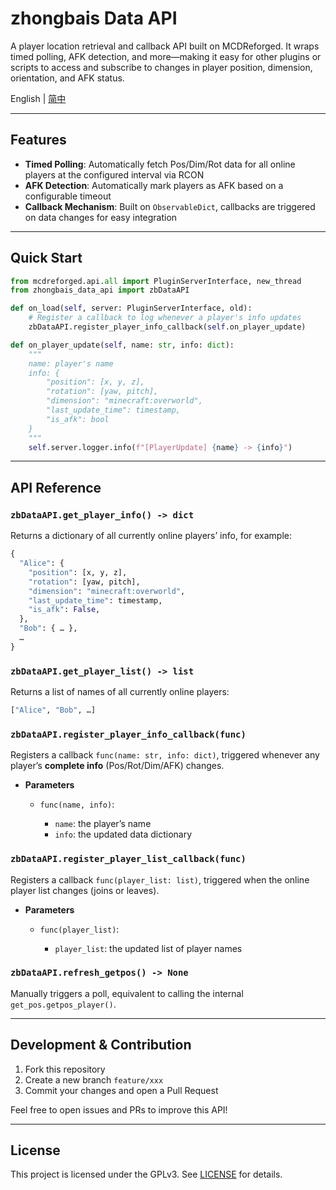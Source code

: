 # zhongbais Data API

A player location retrieval and callback API built on MCDReforged. It wraps timed polling, AFK detection, and more—making it easy for other plugins or scripts to access and subscribe to changes in player position, dimension, orientation, and AFK status.

English | [简中](README_zh.md)

---

## Features

- **Timed Polling**: Automatically fetch Pos/Dim/Rot data for all online players at the configured interval via RCON  
- **AFK Detection**: Automatically mark players as AFK based on a configurable timeout  
- **Callback Mechanism**: Built on `ObservableDict`, callbacks are triggered on data changes for easy integration  

---

## Quick Start

```python
from mcdreforged.api.all import PluginServerInterface, new_thread
from zhongbais_data_api import zbDataAPI

def on_load(self, server: PluginServerInterface, old):
    # Register a callback to log whenever a player's info updates
    zbDataAPI.register_player_info_callback(self.on_player_update)

def on_player_update(self, name: str, info: dict):
    """
    name: player's name
    info: {
        "position": [x, y, z],
        "rotation": [yaw, pitch],
        "dimension": "minecraft:overworld",
        "last_update_time": timestamp,
        "is_afk": bool
    }
    """
    self.server.logger.info(f"[PlayerUpdate] {name} -> {info}")
```

---

## API Reference

### `zbDataAPI.get_player_info() -> dict`

Returns a dictionary of all currently online players’ info, for example:

```python
{
  "Alice": {
    "position": [x, y, z],
    "rotation": [yaw, pitch],
    "dimension": "minecraft:overworld",
    "last_update_time": timestamp,
    "is_afk": False,
  },
  "Bob": { … },
  …
}
```

### `zbDataAPI.get_player_list() -> list`

Returns a list of names of all currently online players:

```python
["Alice", "Bob", …]
```

### `zbDataAPI.register_player_info_callback(func)`

Registers a callback `func(name: str, info: dict)`, triggered whenever any player’s **complete info** (Pos/Rot/Dim/AFK) changes.

- **Parameters**

  - `func(name, info)`:

    - `name`: the player’s name
    - `info`: the updated data dictionary

### `zbDataAPI.register_player_list_callback(func)`

Registers a callback `func(player_list: list)`, triggered when the online player list changes (joins or leaves).

- **Parameters**

  - `func(player_list)`:

    - `player_list`: the updated list of player names

### `zbDataAPI.refresh_getpos() -> None`

Manually triggers a poll, equivalent to calling the internal `get_pos.getpos_player()`.

---

## Development & Contribution

1. Fork this repository
2. Create a new branch `feature/xxx`
3. Commit your changes and open a Pull Request

Feel free to open issues and PRs to improve this API!

---

## License

This project is licensed under the GPLv3. See [LICENSE](./LICENSE) for details.
